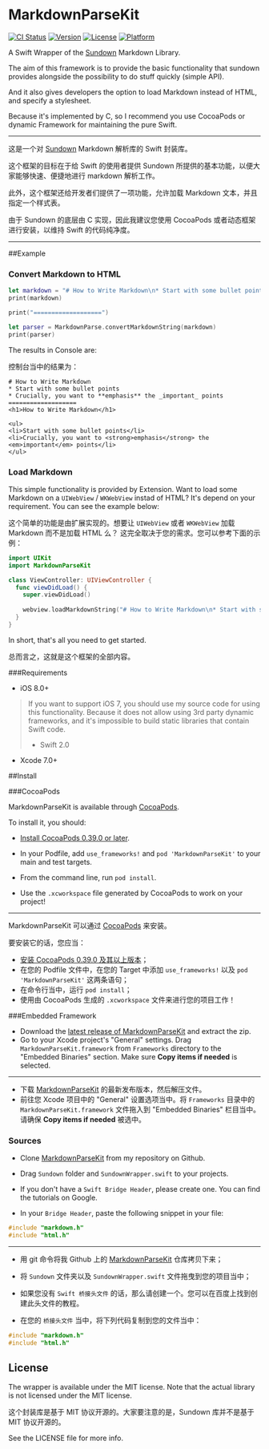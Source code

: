# MarkdownParseKit

[![CI Status](http://img.shields.io/travis/semper_idem/MarkdownParseKit.svg?style=flat)](https://travis-ci.org/semper_idem/MarkdownParseKit)
[![Version](https://img.shields.io/cocoapods/v/MarkdownParseKit.svg?style=flat)](http://cocoapods.org/pods/MarkdownParseKit)
[![License](https://img.shields.io/cocoapods/l/MarkdownParseKit.svg?style=flat)](http://cocoapods.org/pods/MarkdownParseKit)
[![Platform](https://img.shields.io/cocoapods/p/MarkdownParseKit.svg?style=flat)](http://cocoapods.org/pods/MarkdownParseKit)

A Swift Wrapper of the [Sundown](https://github.com/vmg/sundown) Markdown Library.

The aim of this framework is to provide the basic functionality that sundown provides alongside the possibility to do stuff quickly (simple API).

And it also gives developers the option to load Markdown instead of HTML, and specify a stylesheet.

Because it's implemented by C, so I recommend you use CocoaPods or dynamic Framework for maintaining the pure Swift.

----

这是一个对 [Sundown](https://github.com/vmg/sundown) Markdown 解析库的 Swift 封装库。

这个框架的目标在于给 Swift 的使用者提供 Sundown 所提供的基本功能，以便大家能够快速、便捷地进行 markdown 解析工作。

此外，这个框架还给开发者们提供了一项功能，允许加载 Markdown 文本，并且指定一个样式表。

由于 Sundown 的底层由 C 实现，因此我建议您使用 CocoaPods 或者动态框架进行安装，以维持 Swift 的代码纯净度。

----

##Example

### Convert Markdown to HTML

```swift
let markdown = "# How to Write Markdown\n* Start with some bullet points\n* Crucially, you want to **emphasis** the _important_ points"
print(markdown)

print("===================")

let parser = MarkdownParse.convertMarkdownString(markdown)
print(parser)
```

The results in Console are:

控制台当中的结果为：

```
# How to Write Markdown
* Start with some bullet points
* Crucially, you want to **emphasis** the _important_ points
===================
<h1>How to Write Markdown</h1>

<ul>
<li>Start with some bullet points</li>
<li>Crucially, you want to <strong>emphasis</strong> the <em>important</em> points</li>
</ul>
```

### Load Markdown

This simple functionality is provided by Extension. Want to load some Markdown on a `UIWebView` / `WKWebView` instad of HTML? It's depend on your requirement. You can see the example below:

这个简单的功能是由扩展实现的。想要让 `UIWebView` 或者 `WKWebView` 加载 Markdown 而不是加载 HTML 么？ 这完全取决于您的需求。您可以参考下面的示例：

```swift
import UIKit
import MarkdownParseKit

class ViewController: UIViewController {
  func viewDidLoad() {
  	super.viewDidLoad()
    
    webview.loadMarkdownString("# How to Write Markdown\n* Start with some bullet points\n* Crucially, you want to **emphasis** the _important_ points")
  }
}
```

In short, that's all you need to get started.

总而言之，这就是这个框架的全部内容。

###Requirements

* iOS 8.0+

> If you want to support iOS 7, you should use my source code for using this functionality. Because it does not allow using 3rd party dynamic frameworks, and it's impossible to build static libraries that contain Swift code.
> ​
> * Swift 2.0

* Xcode 7.0+

##Install

###CocoaPods

MarkdownParseKit is available through [CocoaPods](http://cocoapods.org). 

To install it, you should: 

* [Install CocoaPods 0.39.0 or later](https://guides.cocoapods.org/using/getting-started.html).

* In your Podfile, add `use_frameworks!` and `pod 'MarkdownParseKit'` to your main and test targets.

* From the command line, run `pod install`.

* Use the `.xcworkspace` file generated by CocoaPods to work on your project!

----

MarkdownParseKit 可以通过 [CocoaPods](http://cocoapods.org) 来安装。

要安装它的话，您应当：

* [安装 CocoaPods 0.39.0 及其以上版本](https://guides.cocoapods.org/using/getting-started.html)；
* 在您的 Podfile 文件中，在您的 Target 中添加 `use_frameworks!` 以及 `pod 'MarkdownParseKit'` 这两条语句；
* 在命令行当中，运行 `pod install`；
* 使用由 CocoaPods 生成的 `.xcworkspace` 文件来进行您的项目工作！

###Embedded Framework

* Download the [latest release of MarkdownParseKit](https://github.com/SemperIdem/SwiftMarkdownParser) and extract the zip.
* Go to your Xcode project's "General" settings. Drag `MarkdownParseKit.framework` from `Frameworks` directory to the "Embedded Binaries" section. Make sure **Copy items if needed** is selected.

----

* 下载 [MarkdownParseKit]() 的最新发布版本，然后解压文件。
* 前往您 Xcode 项目中的 "General" 设置选项当中。将 `Frameworks` 目录中的 `MarkdownParseKit.framework` 文件拖入到 "Embedded Binaries" 栏目当中。请确保 **Copy items if needed** 被选中。

### Sources

* Clone [MarkdownParseKit](https://github.com/SemperIdem/SwiftMarkdownParser) from my repository on Github.

* Drag `Sundown` folder and `SundownWrapper.swift` to your projects.

* If you don't have a `Swift Bridge Header`, please create one. You can find the tutorials on Google.

* In your `Bridge Header`, paste the following snippet in your file:

```c
#include "markdown.h"
#include "html.h"
```

----

* 用 git 命令将我 Github 上的 [MarkdownParseKit](https://github.com/SemperIdem/SwiftMarkdownParser) 仓库拷贝下来；

* 将 `Sundown` 文件夹以及 `SundownWrapper.swift` 文件拖曳到您的项目当中；

* 如果您没有 `Swift 桥接头文件` 的话，那么请创建一个。您可以在百度上找到创建此头文件的教程。

* 在您的 `桥接头文件` 当中，将下列代码复制到您的文件当中：

```c
#include "markdown.h"
#include "html.h"
```

## License

The wrapper is available under the MIT license. Note that the actual library is not licensed under the MIT license.

这个封装库是基于 MIT 协议开源的。大家要注意的是，Sundown 库并不是基于 MIT 协议开源的。

See the LICENSE file for more info.